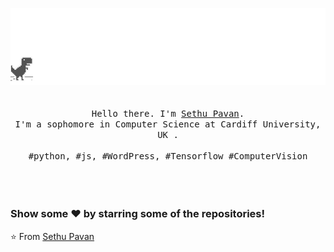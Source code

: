 <p align="center">
  <img src="https://github.com/sethupavan12/sethupavan12/blob/master/screenshot.gif"  />
  <br>
  <br>
  <br>
  <samp>Hello there. I'm <a href="https://sethupavan.me">Sethu Pavan</a>.<br> I'm a sophomore in Computer Science at Cardiff University, UK .<br><br>#python, #js, #WordPress, #Tensorflow #ComputerVision</samp>
  <br>
  <br>
  <br>
  <br>
  
   ### Show some ❤️ by starring some of the repositories!

   ⭐️ From [Sethu Pavan](https://github.com/sethupavan12)
</p>
